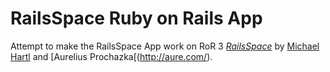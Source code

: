 # RailsSpace Ruby on Rails App

Attempt to make the RailsSpace App work on RoR 3
[*RailsSpace*](http://www.amazon.com/RailsSpace-Building-Networking-Addison-Wesley-Professional/dp/0321480791/)
by [Michael Hartl](http://michaelhartl.com/) and [Aurelius Prochazka[(http://aure.com/).
